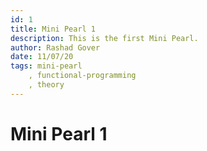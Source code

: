 ```yaml
---
id: 1
title: Mini Pearl 1
description: This is the first Mini Pearl.
author: Rashad Gover
date: 11/07/20
tags: mini-pearl
    , functional-programming
    , theory
---
```


# Mini Pearl 1
